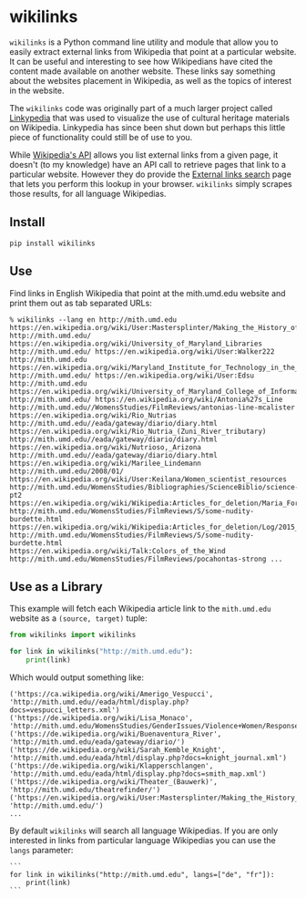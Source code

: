 # wikilinks

`wikilinks` is a Python command line utility and module that allow you to easily
extract external links from Wikipedia that point at a particular website.  It
can be useful and interesting to see how Wikipedians have cited the content made
available on another website. These links say something about the websites
placement in Wikipedia, as well as the topics of interest in the website.

The `wikilinks` code was originally part of a much larger project called
[Linkypedia] that was used to visualize the use of cultural heritage materials
on Wikipedia.  Linkypedia has since been shut down but perhaps this little piece
of functionality could still be of use to you.

While [Wikipedia's API] allows you list external links from a given page, it
doesn't (to my knowledge) have an API call to retrieve pages that link to a
particular website. However they do provide the [External links search] page
that lets you perform this lookup in your browser. `wikilinks` simply scrapes
those results, for all language Wikipedias.

## Install

    pip install wikilinks

## Use

Find links in English Wikipedia that point at the mith.umd.edu website and print
them out as tab separated URLs:

    % wikilinks --lang en http://mith.umd.edu
    https://en.wikipedia.org/wiki/User:Mastersplinter/Making_the_History_of_1989
    http://mith.umd.edu/
    https://en.wikipedia.org/wiki/University_of_Maryland_Libraries
    http://mith.umd.edu/ https://en.wikipedia.org/wiki/User:Walker222
    http://mith.umd.edu
    https://en.wikipedia.org/wiki/Maryland_Institute_for_Technology_in_the_Humanities
    http://mith.umd.edu/ https://en.wikipedia.org/wiki/User:Edsu
    http://mith.umd.edu
    https://en.wikipedia.org/wiki/University_of_Maryland_College_of_Information_Studies
    http://mith.umd.edu/ https://en.wikipedia.org/wiki/Antonia%27s_Line
    http://mith.umd.edu//WomensStudies/FilmReviews/antonias-line-mcalister
    https://en.wikipedia.org/wiki/Rio_Nutrias
    http://mith.umd.edu//eada/gateway/diario/diary.html
    https://en.wikipedia.org/wiki/Rio_Nutria_(Zuni_River_tributary)
    http://mith.umd.edu//eada/gateway/diario/diary.html
    https://en.wikipedia.org/wiki/Nutrioso,_Arizona
    http://mith.umd.edu//eada/gateway/diario/diary.html
    https://en.wikipedia.org/wiki/Marilee_Lindemann	http://mith.umd.edu/2008/01/
    https://en.wikipedia.org/wiki/User:Keilana/Women_scientist_resources
    http://mith.umd.edu/WomensStudies/Bibliographies/ScienceBiblio/science-pt2
    https://en.wikipedia.org/wiki/Wikipedia:Articles_for_deletion/Maria_Ford
    http://mith.umd.edu/WomensStudies/FilmReviews/S/some-nudity-burdette.html
    https://en.wikipedia.org/wiki/Wikipedia:Articles_for_deletion/Log/2015_January_14
    http://mith.umd.edu/WomensStudies/FilmReviews/S/some-nudity-burdette.html
    https://en.wikipedia.org/wiki/Talk:Colors_of_the_Wind
    http://mith.umd.edu/WomensStudies/FilmReviews/pocahontas-strong ...

## Use as a Library

This example will fetch each Wikipedia article link to the `mith.umd.edu`
website as a `(source, target)` tuple:

```python
from wikilinks import wikilinks

for link in wikilinks("http://mith.umd.edu"):
    print(link)
```

Which would output something like:

```
('https://ca.wikipedia.org/wiki/Amerigo_Vespucci', 'http://mith.umd.edu//eada/html/display.php?docs=vespucci_letters.xml')
('https://de.wikipedia.org/wiki/Lisa_Monaco', 'http://mith.umd.edu/WomensStudies/GenderIssues/Violence+Women/ResponsetoRape/introduction')
('https://de.wikipedia.org/wiki/Buenaventura_River', 'http://mith.umd.edu/eada/gateway/diario/')
('https://de.wikipedia.org/wiki/Sarah_Kemble_Knight', 'http://mith.umd.edu/eada/html/display.php?docs=knight_journal.xml')
('https://de.wikipedia.org/wiki/Klapperschlangen', 'http://mith.umd.edu/eada/html/display.php?docs=smith_map.xml')
('https://de.wikipedia.org/wiki/Theater_(Bauwerk)', 'http://mith.umd.edu/theatrefinder/')
('https://en.wikipedia.org/wiki/User:Mastersplinter/Making_the_History_of_1989', 'http://mith.umd.edu/')
...
```

By default `wikilinks` will search all language Wikipedias. If you are only
interested in links from particular language Wikipedias you can use the `langs`
parameter:

    ```
    for link in wikilinks("http://mith.umd.edu", langs=["de", "fr"]):
        print(link)
    ```

[Wikipedia's API]: https://en.wikipedia.org/w/api.php
[External links search]: https://en.wikipedia.org/wiki/Special:LinkSearch
[Linkypedia]: https://github.com/edsu/linkypedia
